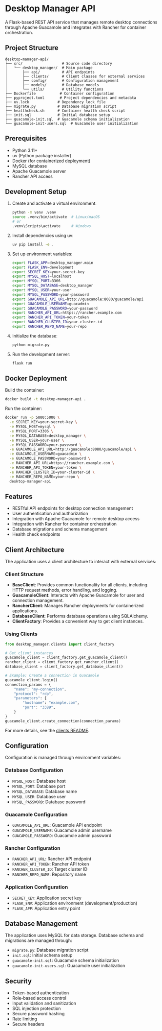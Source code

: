 # Desktop Manager API

A Flask-based REST API service that manages remote desktop connections through Apache Guacamole and integrates with Rancher for container orchestration.

## Project Structure

```
desktop-manager-api/
├── src/                  # Source code directory
│   └── desktop_manager/  # Main package
│       ├── api/          # API endpoints
│       ├── clients/      # Client classes for external services
│       ├── config/       # Configuration management
│       ├── models/       # Database models
│       └── utils/        # Utility functions
├── Dockerfile           # Container configuration
├── pyproject.toml       # Project dependencies and metadata
├── uv.lock             # Dependency lock file
├── migrate.py          # Database migration script
├── healthcheck.sh      # Container health check script
├── init.sql            # Initial database setup
├── guacamole-init.sql  # Guacamole schema initialization
└── guacamole-init-users.sql  # Guacamole user initialization
```

## Prerequisites

- Python 3.11+
- uv (Python package installer)
- Docker (for containerized deployment)
- MySQL database
- Apache Guacamole server
- Rancher API access

## Development Setup

1. Create and activate a virtual environment:
   ```bash
   python -m venv .venv
   source .venv/bin/activate  # Linux/macOS
   # or
   .venv\Scripts\activate     # Windows
   ```

2. Install dependencies using uv:
   ```bash
   uv pip install -e .
   ```

3. Set up environment variables:
   ```bash
   export FLASK_APP=desktop_manager.main
   export FLASK_ENV=development
   export SECRET_KEY=your-secret-key
   export MYSQL_HOST=localhost
   export MYSQL_PORT=3306
   export MYSQL_DATABASE=desktop_manager
   export MYSQL_USER=your-user
   export MYSQL_PASSWORD=your-password
   export GUACAMOLE_API_URL=http://guacamole:8080/guacamole/api
   export GUACAMOLE_USERNAME=guacadmin
   export GUACAMOLE_PASSWORD=your-password
   export RANCHER_API_URL=https://rancher.example.com
   export RANCHER_API_TOKEN=your-token
   export RANCHER_CLUSTER_ID=your-cluster-id
   export RANCHER_REPO_NAME=your-repo
   ```

4. Initialize the database:
   ```bash
   python migrate.py
   ```

5. Run the development server:
   ```bash
   flask run
   ```

## Docker Deployment

Build the container:
```bash
docker build -t desktop-manager-api .
```

Run the container:
```bash
docker run -p 5000:5000 \
  -e SECRET_KEY=your-secret-key \
  -e MYSQL_HOST=mysql \
  -e MYSQL_PORT=3306 \
  -e MYSQL_DATABASE=desktop_manager \
  -e MYSQL_USER=your-user \
  -e MYSQL_PASSWORD=your-password \
  -e GUACAMOLE_API_URL=http://guacamole:8080/guacamole/api \
  -e GUACAMOLE_USERNAME=guacadmin \
  -e GUACAMOLE_PASSWORD=your-password \
  -e RANCHER_API_URL=https://rancher.example.com \
  -e RANCHER_API_TOKEN=your-token \
  -e RANCHER_CLUSTER_ID=your-cluster-id \
  -e RANCHER_REPO_NAME=your-repo \
  desktop-manager-api
```

## Features

- RESTful API endpoints for desktop connection management
- User authentication and authorization
- Integration with Apache Guacamole for remote desktop access
- Integration with Rancher for container orchestration
- Database migrations and schema management
- Health check endpoints

## Client Architecture

The application uses a client architecture to interact with external services:

### Client Structure

- **BaseClient**: Provides common functionality for all clients, including HTTP request methods, error handling, and logging.
- **GuacamoleClient**: Interacts with Apache Guacamole for user and connection management.
- **RancherClient**: Manages Rancher deployments for containerized applications.
- **DatabaseClient**: Performs database operations using SQLAlchemy.
- **ClientFactory**: Provides a convenient way to get client instances.

### Using Clients

```python
from desktop_manager.clients import client_factory

# Get client instances
guacamole_client = client_factory.get_guacamole_client()
rancher_client = client_factory.get_rancher_client()
database_client = client_factory.get_database_client()

# Example: Create a connection in Guacamole
guacamole_client.login()
connection_params = {
    "name": "my-connection",
    "protocol": "rdp",
    "parameters": {
        "hostname": "example.com",
        "port": "3389",
    }
}
guacamole_client.create_connection(connection_params)
```

For more details, see the [clients README](src/desktop_manager/clients/README.md).

## Configuration

Configuration is managed through environment variables:

### Database Configuration
- `MYSQL_HOST`: Database host
- `MYSQL_PORT`: Database port
- `MYSQL_DATABASE`: Database name
- `MYSQL_USER`: Database user
- `MYSQL_PASSWORD`: Database password

### Guacamole Configuration
- `GUACAMOLE_API_URL`: Guacamole API endpoint
- `GUACAMOLE_USERNAME`: Guacamole admin username
- `GUACAMOLE_PASSWORD`: Guacamole admin password

### Rancher Configuration
- `RANCHER_API_URL`: Rancher API endpoint
- `RANCHER_API_TOKEN`: Rancher API token
- `RANCHER_CLUSTER_ID`: Target cluster ID
- `RANCHER_REPO_NAME`: Repository name

### Application Configuration
- `SECRET_KEY`: Application secret key
- `FLASK_ENV`: Application environment (development/production)
- `FLASK_APP`: Application entry point

## Database Management

The application uses MySQL for data storage. Database schema and migrations are managed through:
- `migrate.py`: Database migration script
- `init.sql`: Initial schema setup
- `guacamole-init.sql`: Guacamole schema initialization
- `guacamole-init-users.sql`: Guacamole user initialization

## Security

- Token-based authentication
- Role-based access control
- Input validation and sanitization
- SQL injection protection
- Secure password hashing
- Rate limiting
- Secure headers
